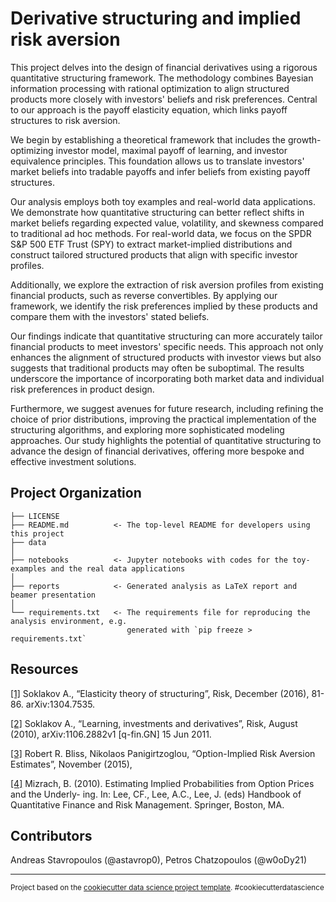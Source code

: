 Derivative structuring and implied risk aversion
==============================

This project delves into the design of financial derivatives using a rigorous quantitative structuring framework. The methodology combines Bayesian information processing with rational optimization to align structured products more closely with investors' beliefs and risk preferences. Central to our approach is the payoff elasticity equation, which links payoff structures to risk aversion.

We begin by establishing a theoretical framework that includes the growth-optimizing investor model, maximal payoff of learning, and investor equivalence principles. This foundation allows us to translate investors' market beliefs into tradable payoffs and infer beliefs from existing payoff structures.

Our analysis employs both toy examples and real-world data applications. We demonstrate how quantitative structuring can better reflect shifts in market beliefs regarding expected value, volatility, and skewness compared to traditional ad hoc methods. For real-world data, we focus on the SPDR S&P 500 ETF Trust (SPY) to extract market-implied distributions and construct tailored structured products that align with specific investor profiles.

Additionally, we explore the extraction of risk aversion profiles from existing financial products, such as reverse convertibles. By applying our framework, we identify the risk preferences implied by these products and compare them with the investors' stated beliefs.

Our findings indicate that quantitative structuring can more accurately tailor financial products to meet investors' specific needs. This approach not only enhances the alignment of structured products with investor views but also suggests that traditional products may often be suboptimal. The results underscore the importance of incorporating both market data and individual risk preferences in product design.

Furthermore, we suggest avenues for future research, including refining the choice of prior distributions, improving the practical implementation of the structuring algorithms, and exploring more sophisticated modeling approaches. Our study highlights the potential of quantitative structuring to advance the design of financial derivatives, offering more bespoke and effective investment solutions.



Project Organization
------------

    ├── LICENSE
    ├── README.md          <- The top-level README for developers using this project
    ├── data      
    │
    ├── notebooks          <- Jupyter notebooks with codes for the toy-examples and the real data applications
    │
    ├── reports            <- Generated analysis as LaTeX report and beamer presentation
    │
    └── requirements.txt   <- The requirements file for reproducing the analysis environment, e.g.
                              generated with `pip freeze > requirements.txt`


Resources
------------

[[1]](https://doi.org/10.48550/arXiv.1304.7535) Soklakov A., “Elasticity theory of structuring”, Risk, December (2016), 81-86. arXiv:1304.7535.

[[2]](https://doi.org/10.48550/arXiv.1106.2882) Soklakov A., “Learning, investments and derivatives”, Risk, August (2010), arXiv:1106.2882v1 [q-fin.GN] 15 Jun 2011.

[[3]](https://doi.org/10.1111/j.1540-6261.2004.00637.x) Robert R. Bliss, Nikolaos Panigirtzoglou, “Option-Implied Risk Aversion Estimates”, November (2015), 

[[4]](https://econweb.rutgers.edu/mizrach/pubs/%5B42%5D-2010_Handbook.pdf) Mizrach, B. (2010). Estimating Implied Probabilities from Option Prices and the Underly- ing. In: Lee, CF., Lee, A.C., Lee, J. (eds) Handbook of Quantitative Finance and Risk Management. Springer, Boston, MA.


Contributors
------------

Andreas Stavropoulos (@astavrop0), Petros Chatzopoulos (@w0oDy21)

--------

<p><small>Project based on the <a target="_blank" href="https://drivendata.github.io/cookiecutter-data-science/">cookiecutter data science project template</a>. #cookiecutterdatascience</small></p>